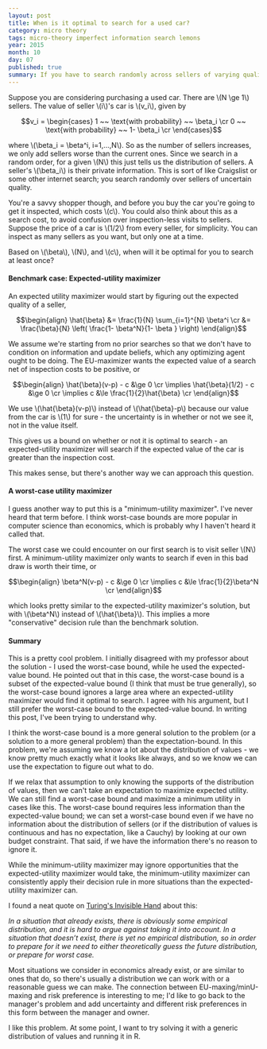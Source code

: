 ```yaml
---
layout: post
title: When is it optimal to search for a used car?
category: micro theory
tags: micro-theory imperfect information search lemons
year: 2015
month: 10
day: 07
published: true
summary: If you have to search randomly across sellers of varying quality, when is it worth your time to search?
---
```



Suppose you are considering purchasing a used car. There are \\(N \ge 1\\) sellers. The value of seller \\(i\\)'s car is \\(v_i\\), given by

$$v_i =
\begin{cases}
1 ~~ \text{with probability} ~~ \beta_i \cr
0 ~~ \text{with probability} ~~ 1- \beta_i \cr
\end{cases}$$

where \\(\beta_i = \beta^i, i=1,...,N\\). So as the number of sellers increases, we only add sellers worse than the current ones. Since we search in a random order, for a given \\(N\\) this just tells us the distribution of sellers. A seller's \\(\beta_i\\) is their private information. This is sort of like Craigslist or some other internet search; you search randomly over sellers of uncertain quality. 

You're a savvy shopper though, and before you buy the car you're going to get it inspected, which costs \\(c\\). You could also think about this as a search cost, to avoid confusion over inspection-less visits to sellers. Suppose the price of a car is \\(1/2\\) from every seller, for simplicity. You can inspect as many sellers as you want, but only one at a time.

Based on \\(\beta\\), \\(N\\), and \\(c\\), when will it be optimal for you to search at least once?

#### Benchmark case: Expected-utility maximizer

An expected utility maximizer would start by figuring out the expected quality of a seller,

$$\begin{align}
\hat{\beta} &= \frac{1}{N} \sum_{i=1}^{N} \beta^i \cr
&= \frac{\beta}{N} \left( \frac{1- \beta^N}{1- \beta } \right)
\end{align}$$

We assume we're starting from no prior searches so that we don't have to condition on information and update beliefs, which any optimizing agent ought to be doing. The EU-maximizer wants the expected value of a search net of inspection costs to be positive, or

$$\begin{align}
\hat{\beta}(v-p) - c &\ge 0 \cr
 \implies \hat{\beta}(1/2) - c &\ge 0 \cr
 \implies c &\le \frac{1}{2}\hat{\beta} \cr
\end{align}$$

We use \\(\hat{\beta}(v-p)\\) instead of \\(\hat{\beta}-p\\) because our value from the car is \\(1\\) for sure - the uncertainty is in whether or not we see it, not in the value itself.

This gives us a bound on whether or not it is optimal to search - an expected-utility maximizer will search if the expected value of the car is greater than the inspection cost.

This makes sense, but there's another way we can approach this question.

#### A worst-case utility maximizer

I guess another way to put this is a "minimum-utility maximizer". I've never heard that term before. I think worst-case bounds are more popular in computer science than economics, which is probably why I haven't heard it called that. 

The worst case we could encounter on our first search is to visit seller \\(N\\) first. A minimum-utility maximizer only wants to search if even in this bad draw is worth their time, or

$$\begin{align}
\beta^N(v-p) - c &\ge 0 \cr
\implies c &\le \frac{1}{2}\beta^N \cr
\end{align}$$

which looks pretty similar to the expected-utility maximizer's solution, but with \\(\beta^N\\) instead of \\(\hat{\beta}\\). This implies a more "conservative" decision rule than the benchmark solution.

#### Summary

This is a pretty cool problem. I initially disagreed with my professor about the solution - I used the worst-case bound, while he used the expected-value bound. He pointed out that in this case, the worst-case bound is a subset of the expected-value bound (I think that must be true generally), so the worst-case bound ignores a large area where an expected-utility maximizer would find it optimal to search. I agree with his argument, but I still prefer the worst-case bound to the expected-value bound. In writing this post, I've been trying to understand why.

I think the worst-case bound is a more general solution to the problem (or a solution to a more general problem) than the expectation-bound. In this problem, we're assuming we know a lot about the distribution of values - we know pretty much exactly what it looks like always, and so we know we can use the expectation to figure out what to do. 

If we relax that assumption to only knowing the supports of the distribution of values, then we can't take an expectation to maximize expected utility. We can still find a worst-case bound and maximize a minimum utility in cases like this. The worst-case bound requires less information than the expected-value bound; we can set a worst-case bound even if we have no information about the distribution of sellers (or if the distribution of values is continuous and has no expectation, like a Cauchy) by looking at our own budget constraint. That said, if we have the information there's no reason to ignore it.

While the minimum-utility maximizer may ignore opportunities that the expected-utility maximizer would take, the minimum-utility maximizer can consistently apply their decision rule in more situations than the expected-utility maximizer can.

I found a neat quote on [Turing's Invisible Hand](https://agtb.wordpress.com/2009/09/06/cs-and-economics-different-attitudes/) about this:

*In a situation that already exists, there is obviously some empirical distribution, and it is hard to argue against taking it into account.  In a situation that doesn’t exist, there is yet no empirical distribution, so in order to prepare for it we need to either theoretically guess the future distribution, or prepare for worst case.*

Most situations we consider in economics already exist, or are similar to ones that do, so there's usually a distribution we can work with or a reasonable guess we can make. The connection between EU-maxing/minU-maxing and risk preference is interesting to me; I'd like to go back to the manager's problem and add uncertainty and different risk preferences in this form between the manager and owner.

I like this problem. At some point, I want to try solving it with a generic distribution of values and running it in R.